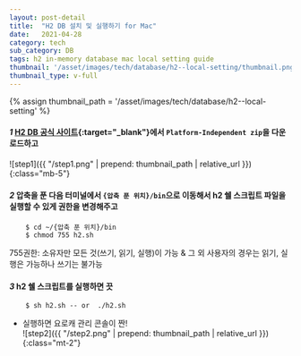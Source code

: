 ```yaml
---
layout: post-detail
title:  "H2 DB 설치 및 실행하기 for Mac"
date:   2021-04-28
category: tech
sub_category: DB
tags: h2 in-memory database mac local setting guide 
thumbnail: '/asset/images/tech/database/h2--local-setting/thumbnail.png'
thumbnail_type: v-full
---
```


{% assign thumbnail_path = '/asset/images/tech/database/h2--local-setting' %}

#### <em class="step-badge mr-1">1</em> [H2 DB 공식 사이트](http://www.h2database.com/html/download.html){:target="_blank"}에서 `Platform-Independent zip`을 다운로드하고
![step1]({{ "/step1.png" | prepend: thumbnail_path | relative_url }}){:class="mb-5"}

#### <em class="step-badge mr-1">2</em> 압축을 푼 다음 터미널에서 `{압축 푼 위치}/bin`으로 이동해서 h2 쉘 스크립트 파일을 실행할 수 있게 권한을 변경해주고
```text
    $ cd ~/{압축 푼 위치}/bin
    $ chmod 755 h2.sh
```
<p class="info-message mb-8">755권한: 소유자만 모든 것(쓰기, 읽기, 실행)이 가능 & 그 외 사용자의 경우는 읽기, 실행은 가능하나 쓰기는 불가능</p>


#### <em class="step-badge mr-1">3</em> h2 쉘 스크립트를 실행하면 끗
```text
    $ sh h2.sh -- or  ./h2.sh
```

- 실행하면 요로캐 관리 콘솔이 짠!    
![step2]({{ "/step2.png" | prepend: thumbnail_path | relative_url }}){:class="mt-2"}




